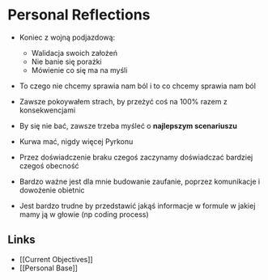 # Personal Reflections

- Koniec z wojną podjazdową:
    - Walidacja swoich założeń 
    - Nie banie się porażki
    - Mówienie co się ma na myśli

- To czego nie chcemy sprawia nam ból i to co chcemy sprawia nam ból
- Zawsze pokoywałem strach, by przeżyć coś na 100% razem z konsekwencjami
- By się nie bać, zawsze trzeba myśleć o **najlepszym scenariuszu**
- Kurwa mać, nigdy więcej Pyrkonu
- Przez doświadczenie braku czegoś zaczynamy doświadczać bardziej czegoś obecność
- Bardzo ważne jest dla mnie budowanie zaufanie, poprzez komunikacje i dowożenie obietnic

- Jest bardzo trudne by przedstawić jakąś informacje w formule w jakiej mamy ją w głowie (np coding process)

## Links
- [[Current Objectives]]
- [[Personal Base]]
